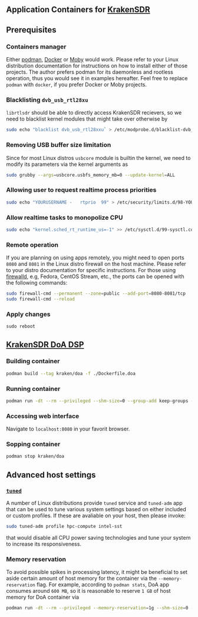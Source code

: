 Application Containers for [KrakenSDR](https://krakenrf.com)
---

## Prerequisites

### Containers manager

Either [podman](https://podman.io/), [Docker](https://www.docker.com/) or [Moby](https://mobyproject.org/) would work. Please refer to your Linux distribution documentation for instructions on how to install either of those projects. The author prefers podman for its daemonless and rootless operation, thus you would see it in examples hereafter. Feel free to replace `podman` with `docker`, if you prefer Docker or Moby projects.

### Blacklisting `dvb_usb_rtl28xu`

`librtlsdr` should be able to directly access KrakenSDR recievers, so we need to blacklist kernel modules that might take over otherwise by

```bash
sudo echo "blacklist dvb_usb_rtl28xxu` > /etc/modprobe.d/blacklist-dvb_usb_rtl28xxu.conf
```

### Removing USB buffer size limitation

Since for most Linux distros `usbcore` module is builtin the kernel, we need to modify its parameters via the kernel arguments as

```bash
sudo grubby --args=usbcore.usbfs_memory_mb=0 --update-kernel=ALL
```

### Allowing user to request realtime process priorities

```bash
sudo echo "YOURUSERNAME -   rtprio  99" > /etc/security/limits.d/98-YOURUSERNAME.conf
```

### Allow realtime tasks to monopolize CPU

```bash
sudo echo "kernel.sched_rt_runtime_us=-1" >> /etc/sysctl.d/99-sysctl.conf
```
### Remote operation

If you are planning on using apps remotely, you might need to open ports `8080` and `8081` in the Linux distro firewall on the host machine. Please refer to your distro documentation for specific instructions. For those using [firewalld](https://firewalld.org/), e.g, Fedora, CentOS Stream, etc., the ports can be opened with the following commands:

```bash
sudo firewall-cmd --permanent --zone=public --add-port=8080-8081/tcp
sudo firewall-cmd --reload
```

### Apply changes

```
sudo reboot
```

## [KrakenSDR DoA DSP](https://github.com/krakenrf/krakensdr_doa)

### Building container

```bash
podman build --tag kraken/doa -f ./Dockerfile.doa
```

### Running container


```bash
podman run -dt --rm --privileged --shm-size=0 --group-add keep-groups -p 8080:8080/tcp -p 8081:8081/tcp kraken/doa
```

### Accessing web interface

Navigate to `localhost:8080` in your favorit browser.

### Sopping container

```bash
podman stop kraken/doa
```

## Advanced host settings

###  [`tuned`](https://tuned-project.org/)

A number of Linux distributions provide `tuned` service and `tuned-adm` app that can be used to tune various system settings based on either included or custom profiles. If these are avaliable on your host, then please invoke:

```bash
sudo tuned-adm profile hpc-compute intel-sst
```

that would disable all CPU power saving technologies and tune your system to increase its responsiveness.

### Memory reservation

To avoid possible spikes in processing latency, it might be beneficial to set aside certain amount of host memory for the container via the `--memory-reservation` flag. For example, according to `podman stats`,  DoA app consumes around `600 MB`, so it is reasonable to reserve `1 GB` of host memory for DoA container via

```bash
podman run -dt --rm --privileged --memory-reservation=1g --shm-size=0 --group-add keep-groups -p 8080:8080/tcp -p 8081:8081/tcp kraken/doa
```
